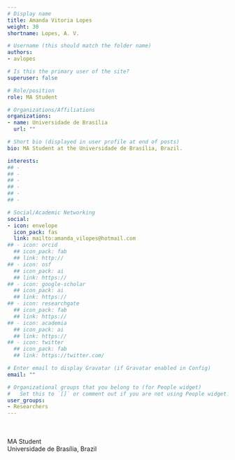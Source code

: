 ```yaml
---
# Display name
title: Amanda Vitoria Lopes
weight: 30
shortname: Lopes, A. V.

# Username (this should match the folder name)
authors:
- avlopes

# Is this the primary user of the site?
superuser: false

# Role/position
role: MA Student

# Organizations/Affiliations
organizations:
- name: Universidade de Brasília
  url: ""

# Short bio (displayed in user profile at end of posts)
bio: MA Student at the Universidade de Brasília, Brazil.

interests:
## -
## -
## -
## -
## -
## -

# Social/Academic Networking
social:
- icon: envelope
  icon_pack: fas
  link: mailto:amanda_vilopes@hotmail.com
## - icon: orcid
  ## icon_pack: fab
  ## link: http://
## - icon: osf
  ## icon_pack: ai
  ## link: https://
## - icon: google-scholar
  ## icon_pack: ai
  ## link: https://
## - icon: researchgate
  ## icon_pack: fab
  ## link: https://
## - icon: academia
  ## icon_pack: ai
  ## link: https://
## - icon: twitter
  ## icon_pack: fab
  ## link: https://twitter.com/

# Enter email to display Gravatar (if Gravatar enabled in Config)
email: ""

# Organizational groups that you belong to (for People widget)
#   Set this to `[]` or comment out if you are not using People widget.
user_groups:
- Researchers
---
```


\
\
MA Student \
Universidade de Brasília, Brazil
